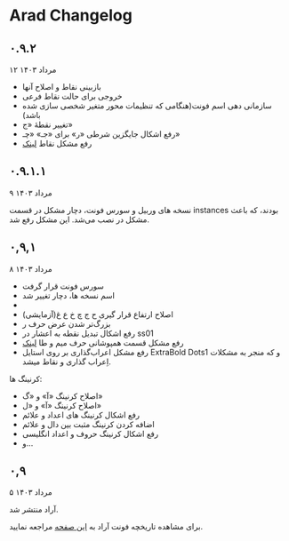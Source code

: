 # Arad Changelog


## ۰.۹.۲

۱۲ مرداد ۱۴۰۳

- بازبینی نقاط و اصلاح آنها
- خروجی برای حالت نقاط فرعی
- سازمانی دهی اسم فونت(هنگامی که تنظیمات محور متغیر شخصی سازی شده باشد)
- تغییر نقطۀ «ج»
- رفع اشکال جایگزین شرطی «ر» برای «جـ» «چـ»
- رفع مشکل نقاط [لینک](https://github.com/MDarvishi5124/Arad/issues/3)



## ۰.۹.۱.۱

۹ مرداد ۱۴۰۳

نسخه های وربیل و سورس فونت، دچار مشکل در قسمت instances بودند، که باعث مشکل در نصب می‌شد. این مشکل رفع شد.


## ۰,۹,۱

۸ مرداد ۱۴۰۳

- سورس فونت قرار گرفت
- اسم نسخه ها، دچار تغییر شد
- 
- اصلاح ارتفاع قرار گیری ح ج چ خ ع غ(آزمایشی)
- بزرگ‌تر شدن عرض حرف ر
- رفع اشکال تبدیل نقطه به اعشار در ss01
- رفع مشکل قسمت همپوشانی حرف میم و طا [لینک](https://github.com/MDarvishi5124/Arad/issues/2)
- رفع مشکل اعراب‌گذاری بر روی استایل ExtraBold Dots1 و که منجر به مشکلات اِعراب گذاری و نقاط میشد.

کرنینگ ها:
- اصلاح کرنینگ «آ» و «گ»
- اصلاح کرنینگ «آ» و «ل»
- رفع اشکال کرنینگ های اعداد و علائم
- اضافه کردن کرنینگ مثبت بین دال و علائم
- رفع اشکال کرنینگ حروف و اعداد انگلیسی
- و...


## ۰,۹
۵ مرداد ۱۴۰۳

آراد منتشر شد.


برای مشاهده تاریخچه فونت آراد به [این صفحه](https://github.com/MDarvishi5124/Arad/CHANGELOG.md) مراجعه نمایید.


